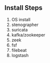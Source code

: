 ## Install Steps
1. OS install
2. stenographer
3. suricata
4. kafka/zookeeper
4. zeek
5. fsf
6. filebeat
7. logstash
